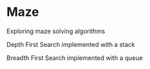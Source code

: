# Maze
Exploring maze solving algorithms

Depth First Search implemented with a stack

Breadth First Search implemented with a queue
